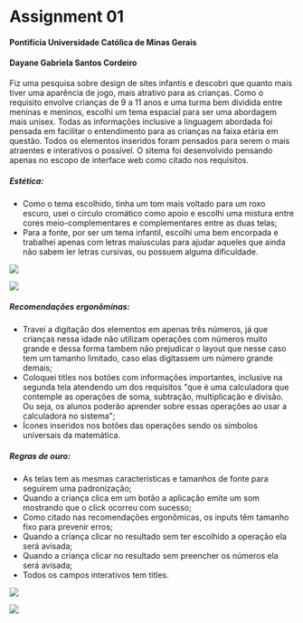 # Assignment 01
#### Pontifícia Universidade Católica de Minas Gerais
#### Dayane Gabriela Santos Cordeiro

Fiz uma pesquisa sobre design de sites infantís e descobri que quanto mais tiver uma aparência de jogo, mais atrativo para as crianças. Como o requisito envolve crianças de 9 a 11 anos e uma turma bem dividida entre meninas e meninos, escolhi um tema espacial para ser uma abordagem mais unisex. Todas as informações inclusive a linguagem abordada foi pensada em facilitar o entendimento para as crianças na faixa etária em questão. Todos os elementos inseridos foram pensados para serem o mais atraentes e interativos o possível. O sitema foi desenvolvido pensando apenas no escopo de interface web como citado nos requisitos.

##### Estética:
* Como o tema escolhido, tinha um tom mais voltado para um roxo escuro, usei o circulo cromático como apoio e escolhi uma mistura entre cores meio-complementares e complementares entre as duas telas;
* Para a fonte, por ser um tema infantil, escolhi uma bem encorpada e trabalhei apenas com letras maíusculas para ajudar aqueles que ainda não sabem ler letras cursivas, ou possuem alguma dificuldade.

![](https://github.com/ihc-puc-20201/assignment-ihc-setup-DayaneCordeiro/blob/master/assignment1/imagens/index.PNG)

![](https://github.com/ihc-puc-20201/assignment-ihc-setup-DayaneCordeiro/blob/master/assignment1/imagens/calculadora.PNG)

##### Recomendações ergonôminas:
* Travei a digitação dos elementos em apenas três números, já que crianças nessa idade não utilizam operações com números muito grande e dessa forma tambem não prejudicar o layout que nesse caso tem um tamanho limitado, caso elas digitassem um número grande demais;
* Coloquei titles nos botões com informações importantes, inclusive na segunda tela atendendo um dos requisitos "que é uma calculadora que contemple as operações de soma, subtração, multiplicação e divisão. Ou seja, os alunos poderão aprender sobre essas operações ao usar a calculadora no sistema";
* Ícones inseridos nos botões das operações sendo os simbolos universais da matemática.

##### Regras de ouro:
* As telas tem as mesmas características e tamanhos de fonte para seguirem uma padronização;
* Quando a criança clica em um botão a aplicação emite um som mostrando que o click ocorreu com sucesso;
* Como citado nas recomendações ergonômicas, os inputs têm tamanho fixo para prevenir erros;
* Quando a criança clicar no resultado sem ter escolhido a operação ela será avisada;
* Quando a criança clicar no resultado sem preencher os números ela será avisada;
* Todos os campos interativos tem titles.

![](https://github.com/ihc-puc-20201/assignment-ihc-setup-DayaneCordeiro/blob/master/assignment1/imagens/opera%C3%A7%C3%A3o.PNG)

![](https://github.com/ihc-puc-20201/assignment-ihc-setup-DayaneCordeiro/blob/master/assignment1/imagens/n%C3%BAmeros.PNG)
